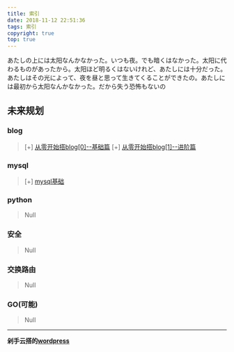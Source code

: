 ```yaml
---
title: 索引
date: 2018-11-12 22:51:36
tags: 索引
copyright: true
top: true
---
```

あたしの上には太阳なんかなかった。いつも夜。でも暗くはなかった。太阳に代わるものがあったから。太阳ほど明るくはないけれど、あたしには十分だった。あたしはその光によって、夜を昼と思って生きてくることができたの。あたしには最初から太阳なんかなかった。だから失う恐怖もないの
<!-- more -->
## 未来规划

### blog

> [+] [从零开始搭blog[0]--基础篇](https://herm1t.tk/blog%E6%90%AD%E5%BB%BA/%E4%BB%8E%E9%9B%B6%E5%BC%80%E5%A7%8B%E6%90%AD%E5%8D%9A%E5%AE%A2[0]--%E5%9F%BA%E7%A1%80%E7%AF%87/)
> [+] [从零开始搭blog[1]--进阶篇](https://herm1t.tk/blog%E6%90%AD%E5%BB%BA/%E4%BB%8E%E9%9B%B6%E5%BC%80%E5%A7%8B%E6%90%AD%E5%8D%9A%E5%AE%A2[1]--%E8%BF%9B%E9%98%B6%E7%AF%87/)

### mysql

> [+] [mysql基础](https://herm1t.tk/mysql/mysql%E5%9F%BA%E7%A1%80/)

### python

> Null

### 安全

> Null

### 交换路由

> Null

### GO(可能)

> Null



----------------------------------------------------------
**剁手云搭的**[**wordpress**](http://47.100.211.202/wordpress/)